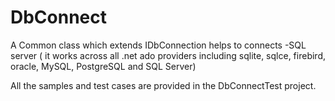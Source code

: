 # DbConnect
A Common class which extends IDbConnection helps to connects -SQL server ( it works across all .net ado providers including sqlite, sqlce, firebird, oracle, MySQL, PostgreSQL and SQL Server)

All the samples and test cases are provided in the DbConnectTest project.
